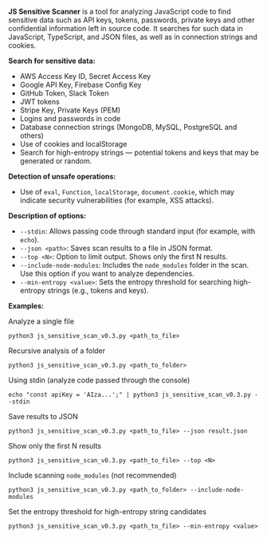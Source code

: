 

**JS Sensitive Scanner** is a tool for analyzing JavaScript code to find sensitive data such as API keys, tokens, passwords, private keys and other confidential information left in source code. It searches for such data in JavaScript, TypeScript, and JSON files, as well as in connection strings and cookies.

**Search for sensitive data:**

* AWS Access Key ID, Secret Access Key
* Google API Key, Firebase Config Key
* GitHub Token, Slack Token
* JWT tokens
* Stripe Key, Private Keys (PEM)
* Logins and passwords in code
* Database connection strings (MongoDB, MySQL, PostgreSQL and others)
* Use of cookies and localStorage
* Search for high-entropy strings — potential tokens and keys that may be generated or random.

**Detection of unsafe operations:**

* Use of `eval`, `Function`, `localStorage`, `document.cookie`, which may indicate security vulnerabilities (for example, XSS attacks).

**Description of options:**

* `--stdin`: Allows passing code through standard input (for example, with `echo`).
* `--json <path>`: Saves scan results to a file in JSON format.
* `--top <N>`: Option to limit output. Shows only the first N results.
* `--include-node-modules`: Includes the `node_modules` folder in the scan. Use this option if you want to analyze dependencies.
* `--min-entropy <value>`: Sets the entropy threshold for searching high-entropy strings (e.g., tokens and keys).

**Examples:**

Analyze a single file

```
python3 js_sensitive_scan_v0.3.py <path_to_file>
```

Recursive analysis of a folder

```
python3 js_sensitive_scan_v0.3.py <path_to_folder>
```

Using stdin (analyze code passed through the console)

```
echo "const apiKey = 'AIza...';" | python3 js_sensitive_scan_v0.3.py --stdin
```

Save results to JSON

```
python3 js_sensitive_scan_v0.3.py <path_to_file> --json result.json
```

Show only the first N results

```
python3 js_sensitive_scan_v0.3.py <path_to_file> --top <N>
```

Include scanning `node_modules` (not recommended)

```
python3 js_sensitive_scan_v0.3.py <path_to_folder> --include-node-modules
```

Set the entropy threshold for high-entropy string candidates

```
python3 js_sensitive_scan_v0.3.py <path_to_file> --min-entropy <value>
```
